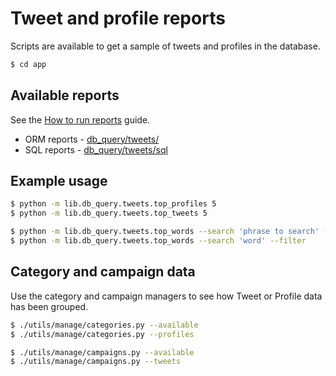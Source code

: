 # Tweet and profile reports

Scripts are available to get a sample of tweets and profiles in the database.

<!-- TODO: Integrate these scripts as part of another utility or a main reporting utility. Consider if the limit should be made an optional flag for top_profiles and top_tweets, so default can be used as with top_words -->

```bash
$ cd app
```

## Available reports

See the [How to run reports](reports.md#how-to-run-reports) guide.

- ORM reports - [db_query/tweets/](https://github.com/MichaelCurrin/twitterverse/tree/master/app/lib/db_query/tweets)
- SQL reports - [db_query/tweets/sql](https://github.com/MichaelCurrin/twitterverse/tree/master/app/lib/db_query/sql/tweets)


## Example usage

```bash
$ python -m lib.db_query.tweets.top_profiles 5
$ python -m lib.db_query.tweets.top_tweets 5
```

```bash
$ python -m lib.db_query.tweets.top_words --search 'phrase to search' --limit 20
$ python -m lib.db_query.tweets.top_words --search 'word' --filter
```

## Category and campaign data

Use the category and campaign managers to see how Tweet or Profile data has been grouped.

```bash
$ ./utils/manage/categories.py --available
$ ./utils/manage/categories.py --profiles
```

```bash
$ ./utils/manage/campaigns.py --available
$ ./utils/manage/campaigns.py --tweets
```
